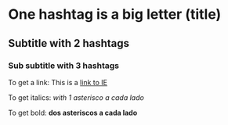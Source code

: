 # One hashtag is a big letter (title)
## Subtitle with 2 hashtags 
### Sub subtitle with 3 hashtags 

To get a link:
This is a [link to IE](https://ie.edu)

To get italics: *with 1 asterisco a cada lado* 

To get bold: **dos asteriscos a cada lado**

